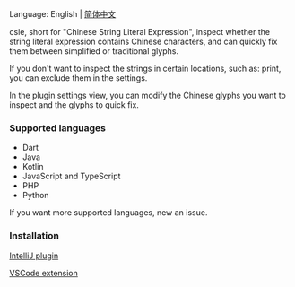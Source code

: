 Language: English | [简体中文](./README_zh.md)

csle, short for "Chinese String Literal Expression", inspect whether the string literal expression contains Chinese characters, and can quickly fix them between simplified or traditional glyphs.

If you don't want to inspect the strings in certain locations, such as: print, you can exclude them in the settings.

In the plugin settings view, you can modify the Chinese glyphs you want to inspect and the glyphs to quick fix.

### Supported languages

- Dart
- Java
- Kotlin
- JavaScript and TypeScript
- PHP
- Python

If you want more supported languages, new an issue.

### Installation

[IntelliJ plugin](https://plugins.jetbrains.com/plugin/26834-chinese-expression-inspection)

[VSCode extension](https://marketplace.visualstudio.com/items?itemName=amlzq.csle-diagnostic)
